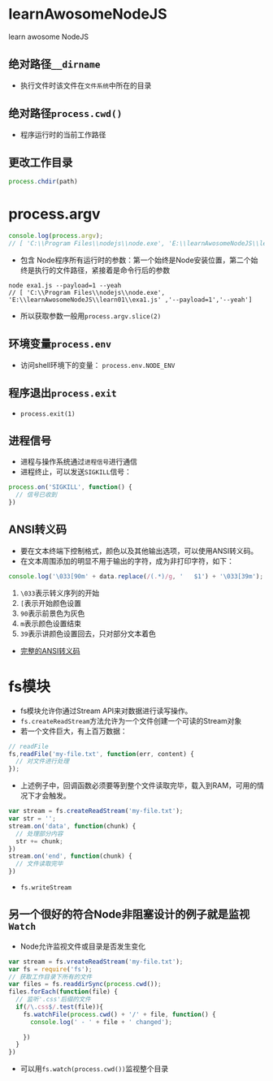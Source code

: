 # learnAwosomeNodeJS
learn awosome NodeJS
## 绝对路径``__dirname``
- 执行文件时该文件在``文件系统``中所在的目录
## 绝对路径``process.cwd()``
- 程序运行时的当前工作路径
## 更改工作目录
```javascript
process.chdir(path)
```
# process.argv
```javascript
console.log(process.argv);
// [ 'C:\\Program Files\\nodejs\\node.exe', 'E:\\learnAwosomeNodeJS\\learn01\\exa1.js' ]

```
- 包含 Node程序所有运行时的参数：第一个始终是Node安装位置，第二个始终是执行的文件路径，紧接着是命令行后的参数
```
node exa1.js --payload=1 --yeah
// [ 'C:\\Program Files\\nodejs\\node.exe', 'E:\\learnAwosomeNodeJS\\learn01\\exa1.js' ,'--payload=1','--yeah']

```
- 所以获取参数一般用`process.argv.slice(2)`
## 环境变量``process.env`` 
- 访问shell环境下的变量： ``process.env.NODE_ENV``
## 程序退出`process.exit`
- ``process.exit(1)``
## 进程信号
- 进程与操作系统通过`进程信号`进行通信
- 进程终止，可以发送`SIGKILL`信号：
```javascript
process.on('SIGKILL', function() {
  // 信号已收到
})
```

## ANSI转义码
- 要在文本终端下控制格式，颜色以及其他输出选项，可以使用ANSI转义码。
- 在文本周围添加的明显不用于输出的字符，成为非打印字符，如下：
```javascript
console.log('\033[90m' + data.replace(/(.*)/g, '   $1') + '\033[39m');
```
1. ``\033``表示转义序列的开始
2. ``[``表示开始颜色设置
3. ``90``表示前景色为灰色
4. ``m``表示颜色设置结束
5. ``39``表示讲颜色设置回去，只对部分文本着色
- [完整的ANSI转义码](https://en.wikipedia.org/wiki/ansi_escape_code)

# fs模块
- fs模块允许你通过Stream API来对数据进行读写操作。
- ``fs.createReadStream``方法允许为一个文件创建一个可读的Stream对象
- 若一个文件巨大，有上百万数据：
```javascript
// readFile
fs,readFile('my-file.txt', function(err, content) {
  // 对文件进行处理
});

```
- 上述例子中，回调函数必须要等到整个文件读取完毕，载入到RAM，可用的情况下才会触发。
```javascript
var stream = fs.createReadStream('my-file.txt');
var str = '';
stream.on('data', function(chunk) {
  // 处理部分内容
  str += chunk;
})
stream.on('end', function(chunk) {
  // 文件读取完毕
})
```
- ``fs.writeStream``
## 另一个很好的符合Node非阻塞设计的例子就是监视``Watch``
- Node允许监视文件或目录是否发生变化
```javascript
var stream = fs.vreateReadStream('my-file.txt');
var fs = require('fs');
// 获取工作目录下所有的文件
var files = fs.readdirSync(process.cwd());
files.forEach(function(file) {
  // 监听'.css'后缀的文件
  if(/\.css$/.test(file)){
    fs.watchFile(process.cwd() + '/' + file, function() {
      console.log(' - ' + file + ' changed');
      
    })
  }
})
```
- 可以用``fs.watch(process.cwd())``监视整个目录
